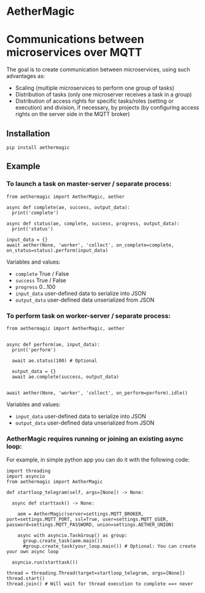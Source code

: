 # AetherMagic 
# Communications between microservices over MQTT

The goal is to create communication between microservices, using such advantages as:

- Scaling (multiple microservices to perform one group of tasks)
- Distribution of tasks (only one microserver receives a task in a group)
- Distribution of access rights for specific tasks/roles (setting or execution) and division, if necessary, by projects (by configuring access rights on the server side in the MQTT broker)


## Installation

`pip install aethermagic`


## Example

### To launch a task on master-server / separate process:

```
from aethermagic import AetherMagic, aether

async def complete(ae, success, output_data):
  print('complete')

async def status(ae, complete, success, progress, output_data):
  print('status')

input_data = {}
await aether(None, 'worker', 'collect', on_complete=complete, on_status=status).perform(input_data)

```

Variables and values:
- `complete` True / False
- `success` True / False
- `progress` 0...100
- `input_data` user-defined data to serialize into JSON
- `output_data` user-defined data unserialized from JSON
  


### To perform task on worker-server / separate process:


```
from aethermagic import AetherMagic, aether


async def perform(ae, input_data):
  print('perform')

  await ae.status(100) # Optional

  output_data = {}
  await ae.complete(success, output_data)
  

await aether(None, 'worker', 'collect', on_perform=perform).idle()

```


Variables and values:
- `input_data` user-defined data to serialize into JSON
- `output_data` user-defined data unserialized from JSON

  

### AetherMagic requires running or joining an existing async loop:

For example, in simple python app you can do it with the following code:

```
import threading
import asyncio
from aethermagic import AetherMagic

def startloop_telegram(self, args=[None]) -> None:

  async def starttask() -> None:

    aem = AetherMagic(server=settings.MQTT_BROKER, port=settings.MQTT_PORT, ssl=True, user=settings.MQTT_USER, password=settings.MQTT_PASSWORD, union=settings.AETHER_UNION)

    async with asyncio.TaskGroup() as group:
      group.create_task(aem.main())
      #group.create_task(your_loop.main()) # Optional: You can create your own async loop

  asyncio.run(starttask())

thread = threading.Thread(target=startloop_telegram, args=[None])
thread.start()
thread.join() # Will wait for thread execution to complete ==> never
```
